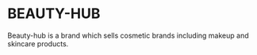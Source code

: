 # BEAUTY-HUB
Beauty-hub is a brand which sells cosmetic brands including makeup and skincare products. 
